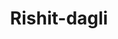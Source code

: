 ---
title: Rishit-dagli
github: https://github.com/Rishit-dagli
mode: dark
transition: 1s
score: 75.7
archetype:
- Little Bit of Everything
---